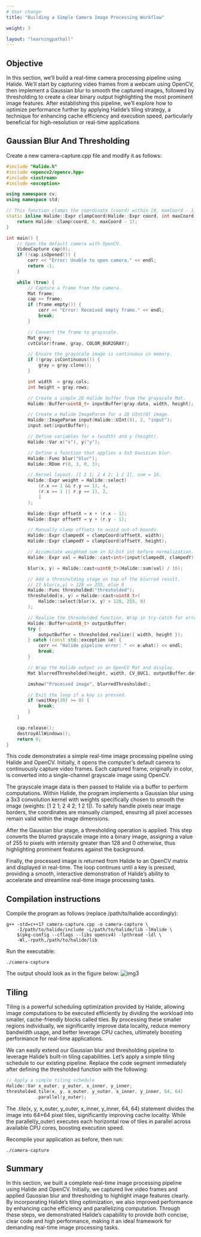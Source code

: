 ```yaml
---
# User change
title: "Building a Simple Camera Image Processing Workflow"

weight: 3

layout: "learningpathall"
---
```


## Objective
In this section, we’ll build a real-time camera processing pipeline using Halide. We’ll start by capturing video frames from a webcam using OpenCV, then implement a Gaussian blur to smooth the captured images, followed by thresholding to create a clear binary output highlighting the most prominent image features. After establishing this pipeline, we’ll explore how to optimize performance further by applying Halide’s tiling strategy, a technique for enhancing cache efficiency and execution speed, particularly beneficial for high-resolution or real-time applications

## Gaussian Blur And Thresholding
Create a new camera-capture.cpp file and modify it as follows:
```cpp
#include "Halide.h"
#include <opencv2/opencv.hpp>
#include <iostream>
#include <exception>

using namespace cv;
using namespace std;

// This function clamps the coordinate (coord) within [0, maxCoord - 1].
static inline Halide::Expr clampCoord(Halide::Expr coord, int maxCoord) {
    return Halide::clamp(coord, 0, maxCoord - 1);
}

int main() {
    // Open the default camera with OpenCV.
    VideoCapture cap(0);
    if (!cap.isOpened()) {
        cerr << "Error: Unable to open camera." << endl;
        return -1;
    }

    while (true) {
        // Capture a frame from the camera.
        Mat frame;
        cap >> frame;
        if (frame.empty()) {
            cerr << "Error: Received empty frame." << endl;
            break;
        }

        // Convert the frame to grayscale.
        Mat gray;
        cvtColor(frame, gray, COLOR_BGR2GRAY);

        // Ensure the grayscale image is continuous in memory.
        if (!gray.isContinuous()) {
            gray = gray.clone();
        }

        int width  = gray.cols;
        int height = gray.rows;

        // Create a simple 2D Halide buffer from the grayscale Mat.
        Halide::Buffer<uint8_t> inputBuffer(gray.data, width, height);

        // Create a Halide ImageParam for a 2D UInt(8) image.
        Halide::ImageParam input(Halide::UInt(8), 2, "input");
        input.set(inputBuffer);

        // Define variables for x (width) and y (height).
        Halide::Var x("x"), y("y");

        // Define a function that applies a 3x3 Gaussian blur.
        Halide::Func blur("blur");
        Halide::RDom r(0, 3, 0, 3);

        // Kernel layout: [1 2 1; 2 4 2; 1 2 1], sum = 16.
        Halide::Expr weight = Halide::select(
            (r.x == 1 && r.y == 1), 4,
            (r.x == 1 || r.y == 1), 2,
            1
        );

        Halide::Expr offsetX = x + (r.x - 1);
        Halide::Expr offsetY = y + (r.y - 1);

        // Manually clamp offsets to avoid out-of-bounds.
        Halide::Expr clampedX = clampCoord(offsetX, width);
        Halide::Expr clampedY = clampCoord(offsetY, height);

        // Accumulate weighted sum in 32-bit int before normalization.
        Halide::Expr val = Halide::cast<int>(input(clampedX, clampedY)) * weight;

        blur(x, y) = Halide::cast<uint8_t>(Halide::sum(val) / 16);

        // Add a thresholding stage on top of the blurred result.
        // If blur(x,y) > 128 => 255, else 0
        Halide::Func thresholded("thresholded");
        thresholded(x, y) = Halide::cast<uint8_t>(
            Halide::select(blur(x, y) > 128, 255, 0)
        );

        // Realize the thresholded function. Wrap in try-catch for error reporting.
        Halide::Buffer<uint8_t> outputBuffer;
        try {
            outputBuffer = thresholded.realize({ width, height });
        } catch (const std::exception &e) {
            cerr << "Halide pipeline error: " << e.what() << endl;
            break;
        }

        // Wrap the Halide output in an OpenCV Mat and display.
        Mat blurredThresholded(height, width, CV_8UC1, outputBuffer.data());

        imshow("Processed image", blurredThresholded);

        // Exit the loop if a key is pressed.
        if (waitKey(30) >= 0) {
            break;
        }
    }

    cap.release();
    destroyAllWindows();
    return 0;
}
```

This code demonstrates a simple real-time image processing pipeline using Halide and OpenCV. Initially, it opens the computer’s default camera to continuously capture video frames. Each captured frame, originally in color, is converted into a single-channel grayscale image using OpenCV.

The grayscale image data is then passed to Halide via a buffer to perform computations. Within Halide, the program implements a Gaussian blur using a 3x3 convolution kernel with weights specifically chosen to smooth the image (weights: [1 2 1; 2 4 2; 1 2 1]). To safely handle pixels near image borders, the coordinates are manually clamped, ensuring all pixel accesses remain valid within the image dimensions.

After the Gaussian blur stage, a thresholding operation is applied. This step converts the blurred grayscale image into a binary image, assigning a value of 255 to pixels with intensity greater than 128 and 0 otherwise, thus highlighting prominent features against the background.

Finally, the processed image is returned from Halide to an OpenCV matrix and displayed in real-time. The loop continues until a key is pressed, providing a smooth, interactive demonstration of Halide’s ability to accelerate and streamline real-time image processing tasks.

## Compilation instructions
Compile the program as follows (replace /path/to/halide accordingly):
```console
g++ -std=c++17 camera-capture.cpp -o camera-capture \
    -I/path/to/halide/include -L/path/to/halide/lib -lHalide \
    $(pkg-config --cflags --libs opencv4) -lpthread -ldl \
    -Wl,-rpath,/path/to/halide/lib
```

Run the executable:
```console
./camera-capture
```

The output should look as in the figure below:
![img3](Figures/03.png)

## Tiling
Tiling is a powerful scheduling optimization provided by Halide, allowing image computations to be executed efficiently by dividing the workload into smaller, cache-friendly blocks called tiles. By processing these smaller regions individually, we significantly improve data locality, reduce memory bandwidth usage, and better leverage CPU caches, ultimately boosting performance for real-time applications.

We can easily extend our Gaussian blur and thresholding pipeline to leverage Halide’s built-in tiling capabilities. Let’s apply a simple tiling schedule to our existing pipeline. Replace the code segment immediately after defining the thresholded function with the following:

```cpp
// Apply a simple tiling schedule
Halide::Var x_outer, y_outer, x_inner, y_inner;
thresholded.tile(x, y, x_outer, y_outer, x_inner, y_inner, 64, 64)
           .parallel(y_outer);
```

The .tile(x, y, x_outer, y_outer, x_inner, y_inner, 64, 64) statement divides the image into 64×64 pixel tiles, significantly improving cache locality. While the parallel(y_outer) executes each horizontal row of tiles in parallel across available CPU cores, boosting execution speed.

Recompile your application as before, then run:
```console
./camera-capture
```

## Summary
In this section, we built a complete real-time image processing pipeline using Halide and OpenCV. Initially, we captured live video frames and applied Gaussian blur and thresholding to highlight image features clearly. By incorporating Halide’s tiling optimization, we also improved performance by enhancing cache efficiency and parallelizing computation. Through these steps, we demonstrated Halide’s capability to provide both concise, clear code and high performance, making it an ideal framework for demanding real-time image processing tasks.

